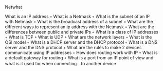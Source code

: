 Netwhat

What is an IP address
◦ What is a Netmask
◦ What is the subnet of an IP with Netmask
◦ What is the broadcast address of a subnet
◦ What are the different ways to represent an ip address with the Netmask
◦ What are the differences between public and private IPs
◦ What is a class of IP addresses
◦ What is TCP
◦ What is UDP
◦ What are the network layers
◦ What is the OSI model
◦ What is a DHCP server and the DHCP protocol
◦ What is a DNS server and the DNS protocol
◦ What are the rules to make 2 devices communicate using IP addresses
◦ How does routing work with IP
◦ What is a default gateway for routing
◦ What is a port from an IP point of view and what is it used for when connecting　to another device
